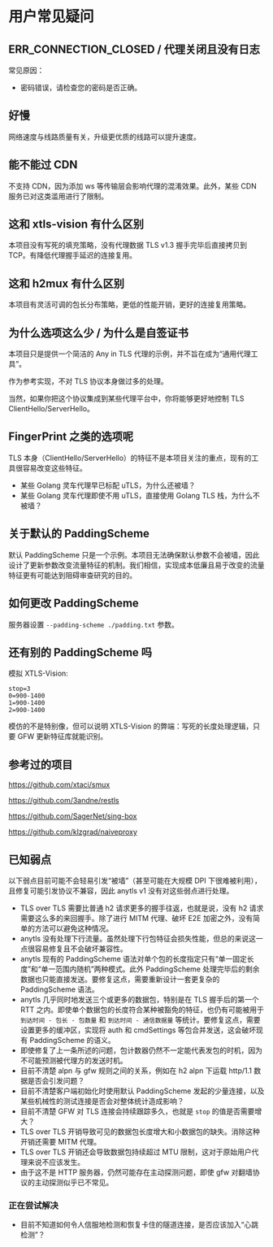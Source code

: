# 用户常见疑问

## ERR_CONNECTION_CLOSED / 代理关闭且没有日志

常见原因：

- 密码错误，请检查您的密码是否正确。

## 好慢

网络速度与线路质量有关，升级更优质的线路可以提升速度。

## 能不能过 CDN

不支持 CDN，因为添加 ws 等传输层会影响代理的混淆效果。此外，某些 CDN 服务已对这类滥用进行了限制。

## 这和 xtls-vision 有什么区别

本项目没有写死的填充策略，没有代理数据 TLS v1.3 握手完毕后直接拷贝到 TCP。有降低代理握手延迟的连接复用。

## 这和 h2mux 有什么区别

本项目有灵活可调的包长分布策略，更低的性能开销，更好的连接复用策略。

## 为什么选项这么少 / 为什么是自签证书

本项目只是提供一个简洁的 Any in TLS 代理的示例，并不旨在成为“通用代理工具”。

作为参考实现，不对 TLS 协议本身做过多的处理。

当然，如果你把这个协议集成到某些代理平台中，你将能够更好地控制 TLS ClientHello/ServerHello。

## FingerPrint 之类的选项呢

TLS 本身（ClientHello/ServerHello）的特征不是本项目关注的重点，现有的工具很容易改变这些特征。

- 某些 Golang 灵车代理早已标配 uTLS，为什么还被墙？
- 某些 Golang 灵车代理即使不用 uTLS，直接使用 Golang TLS 栈，为什么不被墙？

## 关于默认的 PaddingScheme

默认 PaddingScheme 只是一个示例。本项目无法确保默认参数不会被墙，因此设计了更新参数改变流量特征的机制。我们相信，实现成本低廉且易于改变的流量特征更有可能达到阻碍审查研究的目的。

## 如何更改 PaddingScheme

服务器设置 `--padding-scheme ./padding.txt` 参数。

## 还有别的 PaddingScheme 吗

模拟 XTLS-Vision:

```
stop=3
0=900-1400
1=900-1400
2=900-1400
```

模仿的不是特别像，但可以说明 XTLS-Vision 的弊端：写死的长度处理逻辑，只要 GFW 更新特征库就能识别。

## 参考过的项目

https://github.com/xtaci/smux

https://github.com/3andne/restls

https://github.com/SagerNet/sing-box

https://github.com/klzgrad/naiveproxy

## 已知弱点

以下弱点目前可能不会轻易引发“被墙”（甚至可能在大规模 DPI 下很难被利用），且修复可能引发协议不兼容，因此 anytls v1 没有对这些弱点进行处理。

- TLS over TLS 需要比普通 h2 请求更多的握手往返，也就是说，没有 h2 请求需要这么多的来回握手。除了进行 MITM 代理、破坏 E2E 加密之外，没有简单的方法可以避免这种情况。
- anytls 没有处理下行流量。虽然处理下行包特征会损失性能，但总的来说这一点很容易修复且不会破坏兼容性。
- anytls 现有的 PaddingScheme 语法对单个包的长度指定只有“单一固定长度”和“单一范围内随机”两种模式。此外 PaddingScheme 处理完毕后的剩余数据也只能直接发送。要修复这点，需要重新设计一套更复杂的 PaddingScheme 语法。
- anytls 几乎同时地发送三个或更多的数据包，特别是在 TLS 握手后的第一个 RTT 之内。即使单个数据包的长度符合某种被豁免的特征，也仍有可能被用于 `到达时间 - 包长 - 包数量` 和 `到达时间 - 通信数据量` 等统计。要修复这点，需要设置更多的缓冲区，实现将 auth 和 cmdSettings 等包合并发送，这会破坏现有 PaddingScheme 的语义。
- 即使修复了上一条所述的问题，包计数器仍然不一定能代表发包的时机，因为不可能预测被代理方的发送时机。
- 目前不清楚 alpn 与 gfw 规则之间的关系，例如在 h2 alpn 下运载 http/1.1 数据是否会引发问题？
- 目前不清楚客户端初始化时使用默认 PaddingScheme 发起的少量连接，以及某些机械性的测试连接是否会对整体统计造成影响？
- 目前不清楚 GFW 对 TLS 连接会持续跟踪多久，也就是 `stop` 的值是否需要增大？
- TLS over TLS 开销导致可见的数据包长度增大和小数据包的缺失。消除这种开销还需要 MITM 代理。
- TLS over TLS 开销还会导致数据包持续超过 MTU 限制，这对于原始用户代理来说不应该发生。
- 由于这不是 HTTP 服务器，仍然可能存在主动探测问题，即使 gfw 对翻墙协议的主动探测似乎已不常见。

### 正在尝试解决

- 目前不知道如何令人信服地检测和恢复卡住的隧道连接，是否应该加入“心跳检测”？
